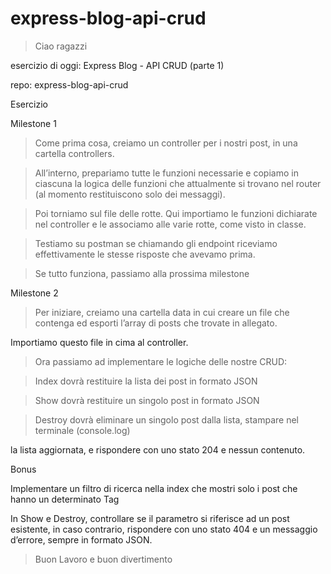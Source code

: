 # express-blog-api-crud

> Ciao ragazzi

esercizio di oggi: Express Blog - API CRUD (parte 1)

repo: express-blog-api-crud

Esercizio

Milestone 1
> Come prima cosa, creiamo un controller per i nostri post, in una cartella controllers.

> All’interno, prepariamo tutte le funzioni necessarie e copiamo in ciascuna la logica delle 
funzioni che attualmente si trovano nel router (al momento restituiscono solo dei messaggi).

> Poi torniamo sul file delle rotte. Qui importiamo le funzioni dichiarate nel controller e le associamo alle varie rotte, come visto in classe.

> Testiamo su postman se chiamando gli endpoint riceviamo effettivamente le stesse risposte che avevamo prima.

> Se tutto funziona, passiamo alla prossima milestone

Milestone 2

> Per iniziare, creiamo una cartella data in cui creare un file che contenga ed esporti l’array di posts che trovate in allegato. 

Importiamo questo file in cima al controller.

> Ora passiamo ad implementare le logiche delle nostre CRUD:

> Index dovrà restituire la lista dei post in formato JSON

> Show dovrà restituire un singolo post in formato JSON

> Destroy dovrà eliminare un singolo post dalla lista, stampare nel terminale (console.log) 

la lista aggiornata, e rispondere con uno stato 204 e nessun contenuto.

Bonus

Implementare un filtro di ricerca nella index che mostri solo i post che hanno un determinato Tag

In Show e Destroy, controllare se il parametro si riferisce ad un post esistente, in caso 
contrario, rispondere con uno stato 404 e un messaggio d’errore, sempre in formato JSON.

> Buon Lavoro e buon divertimento 